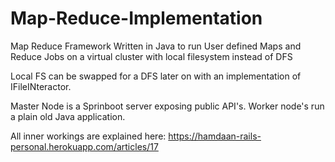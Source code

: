 # Map-Reduce-Implementation
Map Reduce Framework Written in Java to run User defined Maps and Reduce Jobs on a virtual cluster with local filesystem instead of DFS

Local FS can be swapped for a DFS later on with an implementation of IFileINteractor.

Master Node is a Sprinboot server exposing public API's. Worker node's run a plain old Java application.

All inner workings are explained here: https://hamdaan-rails-personal.herokuapp.com/articles/17

